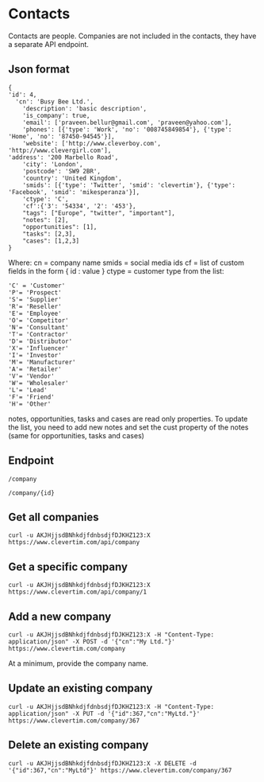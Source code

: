 Contacts
========

Contacts are people. Companies are not included in the contacts, they have a separate API endpoint.

Json format
-----------

    {
    'id': 4,
	  'cn': 'Busy Bee Ltd.',
		'description': 'basic description',
		'is_company': true,
		'email': ['praveen.bellur@gmail.com', 'praveen@yahoo.com'],
		'phones': [{'type': 'Work', 'no': '008745849854'}, {'type': 'Home', 'no': '87450-94545'}],
		'website': ['http://www.cleverboy.com', 'http://www.clevergirl.com'],
    'address': '200 Marbello Road',
		'city': 'London',
		'postcode': 'SW9 2BR',
		'country': 'United Kingdom',
		'smids': [{'type': 'Twitter', 'smid': 'clevertim'}, {'type': 'Facebook', 'smid': 'mikesperanza'}],
		'ctype': 'C',
		'cf':{'3': '54334', '2': '453'},
		"tags": ["Europe", "twitter", "important"],
		"notes": [2],
		"opportunities": [1],
		"tasks": [2,3],
		"cases": [1,2,3]
    }

Where:
cn = company name
smids = social media ids
cf = list of custom fields in the form { id : value }
ctype = customer type from the list:

	'C' = 'Customer'
	'P'= 'Prospect'
	'S'= 'Supplier'
	'R'= 'Reseller'
	'E'= 'Employee'
	'O'= 'Competitor'
	'N'= 'Consultant'
	'T'= 'Contractor'
	'D'= 'Distributor'
	'X'= 'Influencer'
	'I'= 'Investor'
	'M'= 'Manufacturer'
	'A'= 'Retailer'
	'V'= 'Vendor'
	'W'= 'Wholesaler'
	'L'= 'Lead'
	'F'= 'Friend'
	'H'= 'Other'

notes, opportunities, tasks and cases are read only properties. To update the list, you need to add new notes and set the cust property of the notes (same for opportunities, tasks and cases)
	
Endpoint
--------

    /company

    /company/{id}

Get all companies
-----------------

    curl -u AKJHjjsdBNhkdjfdnbsdjfDJKHZ123:X https://www.clevertim.com/api/company

Get a specific company
----------------------

    curl -u AKJHjjsdBNhkdjfdnbsdjfDJKHZ123:X https://www.clevertim.com/api/company/1

Add a new company
-----------------

    curl -u AKJHjjsdBNhkdjfdnbsdjfDJKHZ123:X -H "Content-Type: application/json" -X POST -d '{"cn":"My Ltd."}' https://www.clevertim.com/company
	
At a minimum, provide the company name.

Update an existing company
--------------------------

    curl -u AKJHjjsdBNhkdjfdnbsdjfDJKHZ123:X -H "Content-Type: application/json" -X PUT -d '{"id":367,"cn":"MyLtd."}' https://www.clevertim.com/company/367
	
Delete an existing company
---------------------------

    curl -u AKJHjjsdBNhkdjfdnbsdjfDJKHZ123:X -X DELETE -d '{"id":367,"cn":"MyLtd"}' https://www.clevertim.com/company/367